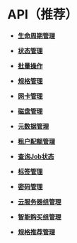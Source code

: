# API（推荐）<a name="ecs_02_0000"></a>

-   **[生命周期管理](生命周期管理.md)**  

-   **[状态管理](状态管理.md)**  

-   **[批量操作](批量操作.md)**  

-   **[规格管理](规格管理.md)**  

-   **[网卡管理](网卡管理.md)**  

-   **[磁盘管理](磁盘管理.md)**  

-   **[元数据管理](元数据管理.md)**  

-   **[租户配额管理](租户配额管理.md)**  

-   **[查询Job状态](查询Job状态.md)**  

-   **[标签管理](标签管理.md)**  

-   **[密码管理](密码管理.md)**  

-   **[云服务器组管理](云服务器组管理.md)**  

-   **[智能购买组管理](智能购买组管理.md)**  

-   **[规格推荐管理](规格推荐管理.md)**  

